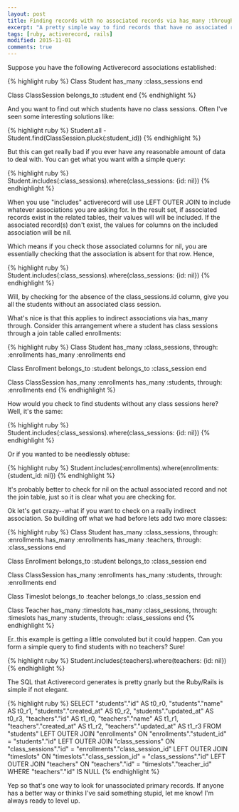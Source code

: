 ```yaml
---
layout: post
title: Finding records with no associated records via has_many :through in Rails 4
excerpt: "A pretty simple way to find records that have no associated records"
tags: [ruby, activerecord, rails]
modified: 2015-11-01
comments: true
---
```


Suppose you have the following Activerecord associations established:

{% highlight ruby %}
Class Student 
  has_many :class_sessions
end

Class ClassSession
  belongs_to :student
end
{% endhighlight %}

And you want to find out which students have no class sessions.  Often I've seen some interesting solutions like:

{% highlight ruby %}
Student.all - Student.find(ClassSession.pluck(:student_id))
{% endhighlight %}

But this can get really bad if you ever have any reasonable amount of data to deal with.  You can get what you want with a simple query:

{% highlight ruby %}
Student.includes(:class_sessions).where(class_sessions: {id: nil})
{% endhighlight %}

When you use "includes" activerecord will use LEFT OUTER JOIN to include whatever associations you are asking for.  In the result set, if associated records exist in the related tables, their values will will be included.  If the associated record(s) don't exist, the values for columns on the included association will be nil.

Which means if you check those associated columns for nil, you are essentially checking that the association is absent for that row.  Hence,

{% highlight ruby %}
Student.includes(:class_sessions).where(class_sessions: {id: nil})
{% endhighlight %}

Will, by checking for the absence of the class_sessions.id column, give you all the students without an associated class session.

What's nice is that this applies to indirect associations via has_many through.  Consider this arrangement where a student has class sessions through a join table called enrollments:

{% highlight ruby %}
Class Student 
  has_many :class_sessions, through: :enrollments
  has_many :enrollments
end

Class Enrollment
  belongs_to :student
  belongs_to :class_session
end

Class ClassSession
  has_many :enrollments
  has_many :students, through: :enrollments
end
{% endhighlight %}

How would you check to find students without any class sessions here?  Well, it's the same:

{% highlight ruby %}
Student.includes(:class_sessions).where(class_sessions: {id: nil})
{% endhighlight %}

Or if you wanted to be needlessly obtuse:

{% highlight ruby %}
Student.includes(:enrollments).where(enrollments: {student_id: nil})
{% endhighlight %}

It's probably better to check for nil on the actual associated record and not the join table, just so it is clear what you are checking for.

Ok let's get crazy--what if you want to check on a really indirect association.  So building off what we had before lets add two more classes:

{% highlight ruby %}
Class Student 
  has_many :class_sessions, through: :enrollments
  has_many :enrollments
  has_many :teachers, through: :class_sessions
end

Class Enrollment
  belongs_to :student
  belongs_to :class_session
end

Class ClassSession
  has_many :enrollments
  has_many :students, through: :enrollments
end

Class Timeslot
  belongs_to :teacher
  belongs_to :class_session
end

Class Teacher
  has_many :timeslots
  has_many :class_sessions, through: :timeslots
  has_many :students, through: :class_sessions
end
{% endhighlight %}

Er..this example is getting a little convoluted but it could happen.  Can you form a simple query to find students with no teachers?  Sure!

{% highlight ruby %}
Student.includes(:teachers).where(teachers: {id: nil})
{% endhighlight %}

The SQL that Activerecord generates is pretty gnarly but the Ruby/Rails is simple if not elegant.

{% highlight ruby %}
SELECT "students"."id" AS t0_r0, "students"."name" AS t0_r1, "students"."created_at" AS t0_r2, "students"."updated_at" AS t0_r3, "teachers"."id" AS t1_r0, "teachers"."name" AS t1_r1, "teachers"."created_at" AS t1_r2, "teachers"."updated_at" AS t1_r3 FROM "students" LEFT OUTER JOIN "enrollments" ON "enrollments"."student_id" = "students"."id" LEFT OUTER JOIN "class_sessions" ON "class_sessions"."id" = "enrollments"."class_session_id" LEFT OUTER JOIN "timeslots" ON "timeslots"."class_session_id" = "class_sessions"."id" LEFT OUTER JOIN "teachers" ON "teachers"."id" = "timeslots"."teacher_id" WHERE "teachers"."id" IS NULL
{% endhighlight %}

Yep so that's one way to look for unassociated primary records.  If anyone has a better way or thinks I've said something stupid, let me know!  I'm always ready to level up.

